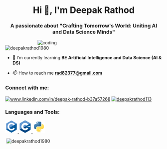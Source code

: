 
<h1 align="center">Hi 👋, I'm Deepak Rathod</h1>
<h3 align="center">A passionate about "Crafting Tomorrow's World: Uniting AI and Data Science Minds"</h3>
<img align="right" alt="coding"width="400"src=https://www.youtube.com/redirect?event=video_description&redir_token=QUFFLUhqbV9SdXhQT0E2clVmdURLdmNueUVIdnFkNG5qUXxBQ3Jtc0tuVlV6bmFmeUtpU1RDdXl4aGpVZHpVa25zWVN6YXNaOXNIQjEzWUxGQ1NkX0ZoQ0RWZk9kNjRwNmpMYU1pdG9Sb0htM2tiZmRmR1F5SkwxRERtdG8wOW1JYjVTd2NVQ0JOeGlDcHN3LXVydHpIRF9kUQ&q=https%3A%2F%2Fuser-images.githubusercontent.com%2F55389276%2F140866485-8fb1c876-9a8f-4d6a-98dc-08c4981eaf70.gif&v=HD4cnRuSGN0

<p align="left"> <img src="https://komarev.com/ghpvc/?username=deepakrathod1980
&label=Profile%20views&color=0e75b6&style=flat" alt="deepakrathod1980" /> </p>

- 🌱 I’m currently learning **BE Artificial Intelligence and Data Science (AI & DS)**

- 📫 How to reach me **rad82377@gmail.com**

<h3 align="left">Connect with me:</h3>
<p align="left">
<a href="https://linkedin.com/in/www.linkedin.com/in/deepak-rathod-b37a57268" target="blank"><img align="center" src="https://raw.githubusercontent.com/rahuldkjain/github-profile-readme-generator/master/src/images/icons/Social/linked-in-alt.svg" alt="www.linkedin.com/in/deepak-rathod-b37a57268" height="30" width="40" /></a>
<a href="https://instagram.com/deepakrathod113" target="blank"><img align="center" src="https://raw.githubusercontent.com/rahuldkjain/github-profile-readme-generator/master/src/images/icons/Social/instagram.svg" alt="deepakrathod113" height="30" width="40" /></a>
</p>

<h3 align="left">Languages and Tools:</h3>
<p align="left"> <a href="https://www.cprogramming.com/" target="_blank" rel="noreferrer"> <img src="https://raw.githubusercontent.com/devicons/devicon/master/icons/c/c-original.svg" alt="c" width="40" height="40"/> </a> <a href="https://www.w3schools.com/cpp/" target="_blank" rel="noreferrer"> <img src="https://raw.githubusercontent.com/devicons/devicon/master/icons/cplusplus/cplusplus-original.svg" alt="cplusplus" width="40" height="40"/> </a> <a href="https://www.python.org" target="_blank" rel="noreferrer"> <img src="https://raw.githubusercontent.com/devicons/devicon/master/icons/python/python-original.svg" alt="python" width="40" height="40"/> </a> </p>

<p>&nbsp;<img align="center" src="https://github-readme-stats.vercel.app/api?username=deepakrathod1980&show_icons=true&locale=en" alt="deepakrathod1980" /></p>
<!--
**deepakrathod1980/deepakrathod1980** is a ✨ _special_ ✨ repository because its `README.md` (this file) appears on your GitHub profile.

Here are some ideas to get you started:

- 🔭 I’m currently working on ...
- 🌱 I’m currently learning ...
- 👯 I’m looking to collaborate on ...
- 🤔 I’m looking for help with ...
- 💬 Ask me about ...
- 📫 How to reach me: ...
- 😄 Pronouns: ...
- ⚡ Fun fact: ...
-->
